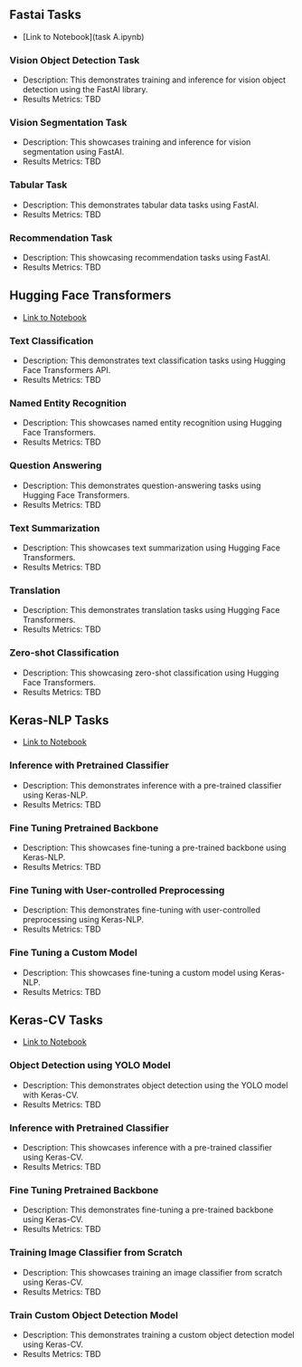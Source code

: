 
## Fastai Tasks
- [Link to Notebook](task A.ipynb)
### Vision Object Detection Task

- Description: This demonstrates training and inference for vision object detection using the FastAI library.
- Results Metrics: TBD

### Vision Segmentation Task

- Description: This showcases training and inference for vision segmentation using FastAI.
- Results Metrics: TBD

### Tabular Task

- Description: This demonstrates tabular data tasks using FastAI.
- Results Metrics: TBD

### Recommendation Task

- Description: This showcasing recommendation tasks using FastAI.
- Results Metrics: TBD

## Hugging Face Transformers
- [Link to Notebook](huggingface_transformers.ipynb)

### Text Classification

- Description: This demonstrates text classification tasks using Hugging Face Transformers API.
- Results Metrics: TBD

### Named Entity Recognition

- Description: This showcases named entity recognition using Hugging Face Transformers.
- Results Metrics: TBD

### Question Answering

- Description: This demonstrates question-answering tasks using Hugging Face Transformers.
- Results Metrics: TBD

### Text Summarization

- Description: This showcases text summarization using Hugging Face Transformers.
- Results Metrics: TBD

### Translation

- Description: This demonstrates translation tasks using Hugging Face Transformers.
- Results Metrics: TBD

### Zero-shot Classification

- Description: This showcasing zero-shot classification using Hugging Face Transformers.
- Results Metrics: TBD

## Keras-NLP Tasks
- [Link to Notebook](keras_nlp.ipynb)

### Inference with Pretrained Classifier

- Description: This demonstrates inference with a pre-trained classifier using Keras-NLP.
- Results Metrics: TBD

### Fine Tuning Pretrained Backbone

- Description: This showcases fine-tuning a pre-trained backbone using Keras-NLP.
- Results Metrics: TBD

### Fine Tuning with User-controlled Preprocessing

- Description: This demonstrates fine-tuning with user-controlled preprocessing using Keras-NLP.
- Results Metrics: TBD

### Fine Tuning a Custom Model

- Description: This showcases fine-tuning a custom model using Keras-NLP.
- Results Metrics: TBD

## Keras-CV Tasks
- [Link to Notebook](keras_cv.ipynb)

### Object Detection using YOLO Model

- Description: This demonstrates object detection using the YOLO model with Keras-CV.
- Results Metrics: TBD

### Inference with Pretrained Classifier

- Description: This showcases inference with a pre-trained classifier using Keras-CV.
- Results Metrics: TBD

### Fine Tuning Pretrained Backbone

- Description: This demonstrates fine-tuning a pre-trained backbone using Keras-CV.
- Results Metrics: TBD

### Training Image Classifier from Scratch

- Description: This showcases training an image classifier from scratch using Keras-CV.
- Results Metrics: TBD

### Train Custom Object Detection Model

- Description: This demonstrates training a custom object detection model using Keras-CV.
- Results Metrics: TBD

